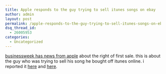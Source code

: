 ```yaml
---
title: Apple responds to the guy trying to sell itunes songs on ebay
author: admin
layout: post
permalink: /apple-responds-to-the-guy-trying-to-sell-itunes-songs-on-ebay/
dsq_thread_id:
  - 26005953
categories:
  - Uncategorized
---
```

[businessweek has news from apple][1] about the right of first sale. this is about the guy who was trying to sell his song he bought off itunes online. i reported it [here][2] and [here][3].

 [1]: http://www.businessweek.com/technology/cnet/stories/5072842.htm
 [2]: http://blog.lotas-smartman.net/archives/000744.php
 [3]: http://blog.lotas-smartman.net/archives/000757.php